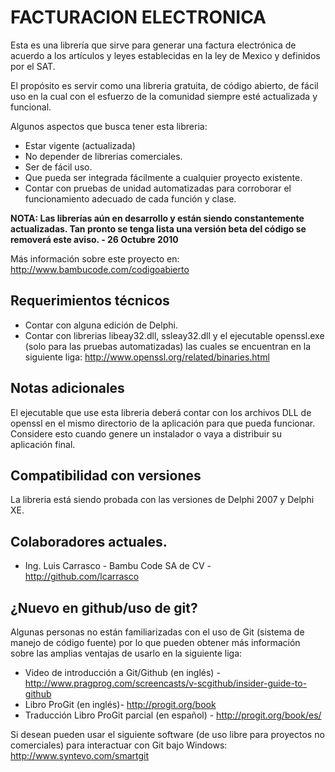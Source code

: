 ﻿FACTURACION ELECTRONICA
=====================================
Esta es una librería que sirve para generar una factura electrónica de acuerdo a los artículos y leyes establecidas en la ley de Mexico y definidos por el SAT.

El propósito es servir como una libreria gratuita, de código abierto, de fácil uso en la cual con el esfuerzo de la comunidad siempre esté actualizada y funcional.

Algunos aspectos que busca tener esta libreria:

- Estar vigente (actualizada)
- No depender de librerias comerciales.
- Ser de fácil uso.
- Que pueda ser integrada fácilmente a cualquier proyecto existente.
- Contar con pruebas de unidad automatizadas para corroborar el funcionamiento adecuado de cada función y clase.

<b>NOTA: Las librerías aún en desarrollo y están siendo constantemente actualizadas. Tan pronto se tenga lista una versión beta del código se removerá este aviso. - 26 Octubre 2010</b> 

Más información sobre este proyecto en:
<http://www.bambucode.com/codigoabierto>

Requerimientos técnicos
------------
- Contar con alguna edición de Delphi.
- Contar con librerias libeay32.dll, ssleay32.dll y el ejecutable openssl.exe (solo para las pruebas automatizadas)
las cuales se encuentran en la siguiente liga: <http://www.openssl.org/related/binaries.html>

Notas adicionales
------------
El ejecutable que use esta libreria deberá contar con los archivos DLL de openssl en el mismo directorio de la
aplicación para que pueda funcionar. Considere esto cuando genere un instalador o vaya a distribuir su aplicación
final.

Compatibilidad con versiones
------------
La libreria está siendo probada con las versiones de Delphi 2007 y Delphi XE.

Colaboradores actuales.
-------------
* Ing. Luis Carrasco - Bambu Code SA de CV - <http://github.com/lcarrasco>

¿Nuevo en github/uso de git?
-------------
Algunas personas no están familiarizadas con el uso de Git (sistema de manejo de código fuente) por lo que pueden
obtener más información sobre las amplias ventajas de usarlo en la siguiente liga:

* Video de introducción a Git/Github (en inglés) - <http://www.pragprog.com/screencasts/v-scgithub/insider-guide-to-github>
* Libro ProGit (en inglés)- <http://progit.org/book> 
* Traducción Libro ProGit parcial (en español) - <http://progit.org/book/es/>

Si desean pueden usar el siguiente software (de uso libre para proyectos no comerciales) para interactuar con Git
bajo Windows:
<http://www.syntevo.com/smartgit>